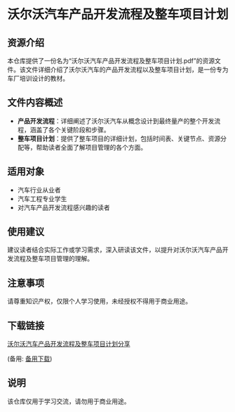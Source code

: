 # 沃尔沃汽车产品开发流程及整车项目计划

## 资源介绍

本仓库提供了一份名为“沃尔沃汽车产品开发流程及整车项目计划.pdf”的资源文件。该文件详细介绍了沃尔沃汽车的产品开发流程以及整车项目计划，是一份专为车厂培训设计的教材。

## 文件内容概述

- **产品开发流程**：详细阐述了沃尔沃汽车从概念设计到最终量产的整个开发流程，涵盖了各个关键阶段和步骤。
- **整车项目计划**：提供了整车项目的详细计划，包括时间表、关键节点、资源分配等，帮助读者全面了解项目管理的各个方面。

## 适用对象

- 汽车行业从业者
- 汽车工程专业学生
- 对汽车产品开发流程感兴趣的读者

## 使用建议

建议读者结合实际工作或学习需求，深入研读该文件，以提升对沃尔沃汽车产品开发流程及整车项目管理的理解。

## 注意事项

请尊重知识产权，仅限个人学习使用，未经授权不得用于商业用途。

## 下载链接
[沃尔沃汽车产品开发流程及整车项目计划分享](https://pan.quark.cn/s/db58d19ccf82) 

(备用: [备用下载](https://pan.baidu.com/s/1fsoBctb7ar5hL3NHhX_VqQ?pwd=1234))

## 说明

该仓库仅用于学习交流，请勿用于商业用途。
